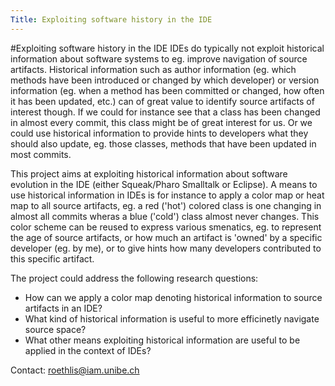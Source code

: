 ```yaml
---
Title: Exploiting software history in the IDE
---
```

#Exploiting software history in the IDE
IDEs do typically not exploit historical information about software systems to eg. improve navigation of source artifacts. Historical information such as author information (eg. which methods have been introduced or changed by which developer) or version information (eg. when a method has been committed or changed, how often it has been updated, etc.) can of great value to identify source artifacts of interest though. If we could for instance see that a class has been changed in almost every commit, this class might be of great interest for us. Or we could use historical information to provide hints to developers what they should also update, eg. those classes, methods that have been updated in most commits.

This project aims at exploiting historical information about software evolution in the IDE (either Squeak/Pharo Smalltalk or Eclipse). A means to use historical information in IDEs is for instance to apply a color map or heat map to all source artifacts, eg. a red ('hot') colored class is one changing in almost all commits wheras a blue ('cold') class almost never changes. This color scheme can be reused to express various smenatics, eg. to represent the age of source artifacts, or how much an artifact is 'owned' by a specific developer (eg. by me), or to give hints how many developers contributed to this specific artifact.

The project could address the following research questions:

-  How can we apply a color map denoting historical information to source artifacts in an IDE?
-  What kind of historical information is useful to more efficinetly navigate source space?
-  What other means exploiting historical information are useful to be applied in the context of IDEs?

Contact: <a href="mailto:roethlis@iam.unibe.ch">roethlis@iam.unibe.ch</a>

